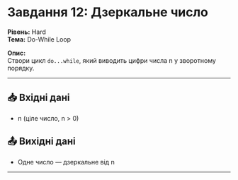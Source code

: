 # Завдання 12: Дзеркальне число

**Рівень:** Hard  
**Тема:** Do-While Loop  

**Опис:**  
Створи цикл `do...while`, який виводить цифри числа n у зворотному порядку.

---

## 📥 Вхідні дані
- n (ціле число, n > 0)

## 📤 Вихідні дані
- Одне число — дзеркальне від n

---